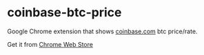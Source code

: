 coinbase-btc-price
==================

Google Chrome extension that shows [coinbase.com](https://coinbase.com) btc price/rate.

Get it from [Chrome Web Store](https://chrome.google.com/webstore/detail/coinbase-btc-price/fmibcmmnjijbkmohmicihncfmpbojcgo)
